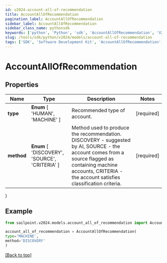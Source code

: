 ```yaml
---
id: v2024-account-all-of-recommendation
title: AccountAllOfRecommendation
pagination_label: AccountAllOfRecommendation
sidebar_label: AccountAllOfRecommendation
sidebar_class_name: pythonsdk
keywords: ['python', 'Python', 'sdk', 'AccountAllOfRecommendation', 'V2024AccountAllOfRecommendation'] 
slug: /tools/sdk/python/v2024/models/account-all-of-recommendation
tags: ['SDK', 'Software Development Kit', 'AccountAllOfRecommendation', 'V2024AccountAllOfRecommendation']
---
```


# AccountAllOfRecommendation


## Properties

Name | Type | Description | Notes
------------ | ------------- | ------------- | -------------
**type** |  **Enum** [  'HUMAN',    'MACHINE' ] | Recommended type of account. | [required]
**method** |  **Enum** [  'DISCOVERY',    'SOURCE',    'CRITERIA' ] | Method used to produce the recommendation. DISCOVERY - suggested by AI, SOURCE - the account comes from a source flagged as containing machine accounts, CRITERIA - the account satisfies classification criteria. | [required]
}

## Example

```python
from sailpoint.v2024.models.account_all_of_recommendation import AccountAllOfRecommendation

account_all_of_recommendation = AccountAllOfRecommendation(
type='MACHINE',
method='DISCOVERY'
)

```
[[Back to top]](#) 

